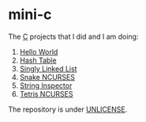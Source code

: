 # mini-c

The [C](https://www.c-language.org) projects that I did and I am doing:

1. [Hello World](./hello_world)
2. [Hash Table](./hash_table)
3. [Singly Linked List](./singly_linked_list)
4. [Snake NCURSES](./snake_ncurses/)
5. [String Inspector](./string_inspector)
6. [Tetris NCURSES](./tetris_ncurses/)

The repository is under [UNLICENSE](https://unlicense.org).
